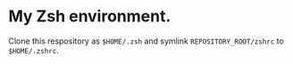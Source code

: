 # My Zsh environment.

Clone this respository as `$HOME/.zsh` and symlink
`REPOSITORY_ROOT/zshrc` to `$HOME/.zshrc`.
